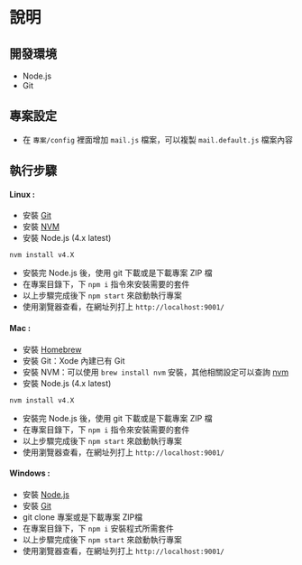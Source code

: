 # 說明

## 開發環境

- Node.js
- Git

## 專案設定
- 在 `專案/config` 裡面增加 `mail.js` 檔案，可以複製 `mail.default.js` 檔案內容

## 執行步驟

#### Linux :

- 安裝 [Git](https://git-scm.com/book/en/v2/Getting-Started-Installing-Git)
- 安裝 [NVM](https://github.com/creationix/nvm)
- 安裝 Node.js (4.x latest)
```
nvm install v4.X
```
- 安裝完 Node.js 後，使用 git 下載或是下載專案 ZIP 檔
- 在專案目錄下，下 `npm i` 指令來安裝需要的套件
- 以上步驟完成後下 `npm start` 來啟動執行專案
- 使用瀏覽器查看，在網址列打上 `http://localhost:9001/`

#### Mac :

- 安裝 [Homebrew](http://brew.sh/)
- 安裝 Git：Xode 內建已有 Git
- 安裝 NVM：可以使用 `brew install nvm` 安裝，其他相關設定可以查詢 [nvm](https://github.com/creationix/nvm)
- 安裝 Node.js (4.x latest)
```
nvm install v4.X
```
- 安裝完 Node.js 後，使用 git 下載或是下載專案 ZIP 檔
- 在專案目錄下，下 `npm i` 指令來安裝需要的套件
- 以上步驟完成後下 `npm start` 來啟動執行專案
- 使用瀏覽器查看，在網址列打上 `http://localhost:9001/`

#### Windows :

- 安裝 [Node.js](https://nodejs.org/en/)
- 安裝 [Git](https://git-scm.com/downloads)
- git clone 專案或是下載專案 ZIP檔
- 在專案目錄下，下 `npm i` 安裝程式所需套件
- 以上步驟完成後下 `npm start` 來啟動執行專案
- 使用瀏覽器查看，在網址列打上 `http://localhost:9001/`
